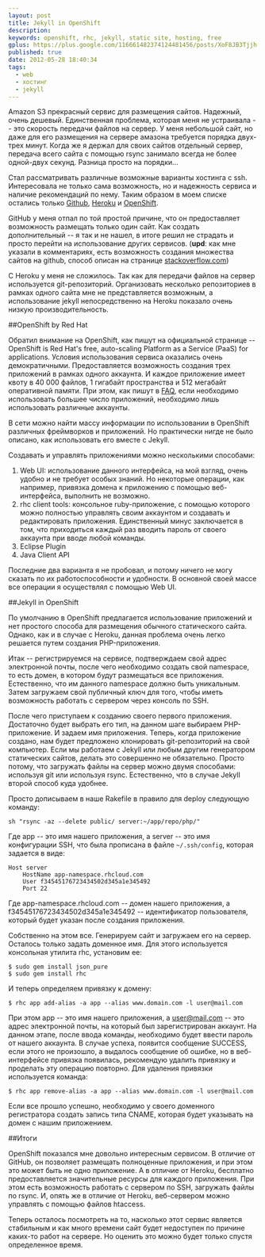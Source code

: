 ```yaml
---
layout: post
title: Jekyll in OpenShift
description: 
keywords: openshift, rhc, jekyll, static site, hosting, free
gplus: https://plus.google.com/116661482374124481456/posts/XoF8JB3Tjjh
published: true
date: 2012-05-28 18:40:34
tags:
  - web
  - хостинг
  - jekyll
---
```


Amazon S3 прекрасный сервис для размещения сайтов. Надежный, очень дешевый. Единственная проблема, которая меня не устраивала -- это скорость передачи файлов на сервер. У меня небольшой сайт, но даже для его размещения на сервере амазона требуется порядка двух-трех минут. Когда же я держал для своих сайтов отдельный сервер, передача всего сайта с помощью rsync занимало всегда не более одной-двух секунд. Разница просто на порядки...

Стал рассматривать различные возможные варианты хостинга с ssh. Интересовала не только сама возможность, но и надежность сервиса и наличие рекомендаций по нему. Таким образом в моем списке остались только [Github][1], [Heroku][2] и [OpenShift][3].

[1]: http://www.juev.ru/2010/10/17/github-com-kak-xosting-sajtov/
    "GitHub.com как хостинг сайтов"
[2]: http://www.juev.ru/2012/03/09/heroku/
    "Heroku в качестве хостинга сайтов"
[3]: https://openshift.redhat.com/app/
    "OpenShift by Red Hat"

GitHub у меня отпал по той простой причине, что он предоставляет возможность размещать только один сайт. Как создать дополнительный -- я так и не нашел, в итоге решил не страдать и просто перейти на использование других сервисов. (**upd**: как мне указали в комментариях, есть возможность создания множества сайтов на github, способ описан на странице [stackoverflow.com][5])

[5]: http://stackoverflow.com/questions/9082499/custom-domain-for-github-project-pages
    "Custom domain for GitHub project pages"

С Heroku у меня не сложилось. Так как для передачи файлов на сервер используется git-репозиторий. Организовать несколько репозиториев в рамках одного сайта мне не представляется возможным, а использование jekyll непосредственно на Heroku показало очень низкую производительность.

##OpenShift by Red Hat

Обратил внимание на OpenShift, как пишут на официальной странице -- OpenShift is Red Hat's free, auto-scaling Platform as a Service (PaaS) for applications. Условия использования сервиса оказались очень демократичными. Предоставляется возможность создания трех приложений в рамках одного аккаунта. И каждое приложение имеет квоту в 40&nbsp;000 файлов, 1 гигабайт пространства и 512 мегабайт оперативной памяти. При этом, как пишут в [FAQ][4], если необходимо использовать большее число приложений, необходимо лишь использовать различные аккаунты.

[4]: https://openshift.redhat.com/community/faq
    "OpenShift - Frequently Asked Questions"

В сети можно найти массу информации по использовании в OpenShift различных фреймворков и приложений. Но практически нигде не было описано, как использовать его вместе с Jekyll.

Создавать и управлять приложениями можно несколькими способами:

1. Web UI: использование данного интерфейса, на мой взгляд, очень удобно и не требует особых знаний. Но некоторые операции, как например, привязка домена к приложению с помощью веб-интерфейса, выполнить не возможно.
2. rhc client tools: консольное ruby-приложение, с помощью которого можно полностью управлять своим аккаунтом и создавать и редактировать приложения. Единственный минус заключается в том, что приходиться каждый раз вводить пароль от своего аккаунта при вводе любой команды.
3. Eclipse Plugin
4. Java Client API

Последние два варианта я не пробовал, и потому ничего не могу сказать по их работоспособности и удобности. В основной своей массе все операции я осуществлял с помощью Web UI.

##Jekyll in OpenShift

По умолчанию в OpenShift предлагается использование приложений и нет простого способа для размещения обычного статического сайта. Однако, как и в случае с Heroku, данная проблема очень легко решается путем создания PHP-приложения.

Итак -- регистрируемся на сервисе, подтверждаем свой адрес электронной почты, после чего необходимо создать свой namespace, то есть домен, в котором будут размещаться все приложения. Естественно, что им данного namespace должно быть уникальным. Затем загружаем свой публичный ключ для того, чтобы иметь возможность работать с сервером через консоль по SSH.

После чего приступаем к созданию своего первого приложения. Достаточно будет выбрать его тип, на данном шаге выбираем PHP-приложение. И задаем имя приложения. Теперь, когда приложение создано, нам будет предложено клонировать git-репозиторий на свой компьютер. Если мы работаем с Jekyll или любым другим генератором статических сайтов, делать это совершенно не обязательно. Просто потому, что загружать файлы на сервер можно двумя способами: используя git или используя rsync. Естественно, что в случае Jekyll второй способ куда удобнее.

Просто дописываем в наше Rakefile в правило для deploy следующую команду:

    sh "rsync -az --delete public/ server:~/app/repo/php/"

Где app -- это имя нашего приложения, а server -- это имя конфигурации SSH, что была прописана в файле `~/.ssh/config`, которая задается в виде:

    Host server
        HostName app-namespace.rhcloud.com
        User f34545176723434502d345a1e345492
        Port 22

Где app-namespace.rhcloud.com -- домен нашего приложения, а f34545176723434502d345a1e345492 -- идентификатор пользователя, который будет указан после создания приложения.

Собственно на этом все. Генерируем сайт и загружаем его на сервер. Осталось только задать доменное имя. Для этого используется консольная утилита rhc, установим ее:

    $ sudo gem install json_pure
    $ sudo gem install rhc

И теперь определяем привязку к домену:

    $ rhc app add-alias -a app --alias www.domain.com -l user@mail.com

При этом app -- это имя нашего приложения, а user@mail.com -- это адрес электронной почты, на который был зарегистрирован аккаунт. На данном этапе, после ввода команды, необходимо будет ввести пароль от нашего аккаунта. В случае успеха, появится сообщение SUCCESS, если этого не произошло, а выдалось сообщение об ошибке, но в веб-интерфейсе привязка появилась, рекомендую удалить привязку и проделать эту операцию повторно. Для удаления привязки используется команда:

    $ rhc app remove-alias -a app --alias www.domain.com -l user@mail.com

Если все прошло успешно, необходимо у своего доменного регистратора создать запись типа CNAME, которая будет указывать на домен с нашим приложением.

##Итоги

OpenShift показался мне довольно интересным сервисом. В отличие от GitHub, он позволяет размещать полноценные приложения, и при этом это может быть не одно приложение. А в отличие от Heroku, бесплатно предоставляется значительные ресурсы для каждого приложения. При этом есть возможность работать с сервером по SSH, загружать файлы по rsync. И, опять же в отличие от Heroku, веб-сервером можно управлять с помощью файлов htaccess.

Теперь осталось посмотреть на то, насколько этот сервис является стабильным и как много времени сайт будет недоступен по причине каких-то работ на сервере. Но оценить это можно будет только спустя определенное время.